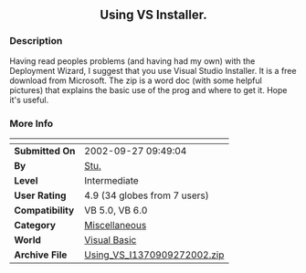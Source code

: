 ﻿<div align="center">

## Using VS Installer\.


</div>

### Description

Having read peoples problems (and having had my own) with the Deployment Wizard, I suggest that you use Visual Studio Installer. It is a free download from Microsoft. The zip is a word doc (with some helpful pictures) that explains the basic use of the prog and where to get it. Hope it's useful.
 
### More Info
 


<span>             |<span>
---                |---
**Submitted On**   |2002-09-27 09:49:04
**By**             |[Stu\.](https://github.com/Planet-Source-Code/PSCIndex/blob/master/ByAuthor/stu.md)
**Level**          |Intermediate
**User Rating**    |4.9 (34 globes from 7 users)
**Compatibility**  |VB 5\.0, VB 6\.0
**Category**       |[Miscellaneous](https://github.com/Planet-Source-Code/PSCIndex/blob/master/ByCategory/miscellaneous__1-1.md)
**World**          |[Visual Basic](https://github.com/Planet-Source-Code/PSCIndex/blob/master/ByWorld/visual-basic.md)
**Archive File**   |[Using\_VS\_I1370909272002\.zip](https://github.com/Planet-Source-Code/stu-using-vs-installer__1-39314/archive/master.zip)








